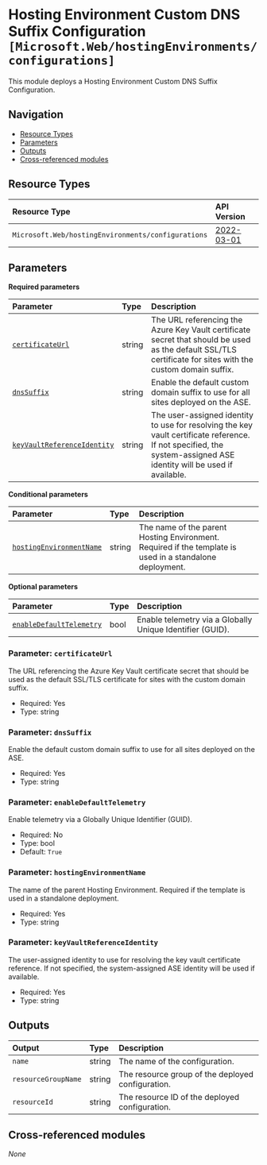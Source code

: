 # Hosting Environment Custom DNS Suffix Configuration `[Microsoft.Web/hostingEnvironments/configurations]`

This module deploys a Hosting Environment Custom DNS Suffix Configuration.

## Navigation

- [Resource Types](#Resource-Types)
- [Parameters](#Parameters)
- [Outputs](#Outputs)
- [Cross-referenced modules](#Cross-referenced-modules)

## Resource Types

| Resource Type | API Version |
| :-- | :-- |
| `Microsoft.Web/hostingEnvironments/configurations` | [2022-03-01](https://learn.microsoft.com/en-us/azure/templates/Microsoft.Web/hostingEnvironments/configurations) |

## Parameters

**Required parameters**

| Parameter | Type | Description |
| :-- | :-- | :-- |
| [`certificateUrl`](#parameter-certificateurl) | string | The URL referencing the Azure Key Vault certificate secret that should be used as the default SSL/TLS certificate for sites with the custom domain suffix. |
| [`dnsSuffix`](#parameter-dnssuffix) | string | Enable the default custom domain suffix to use for all sites deployed on the ASE. |
| [`keyVaultReferenceIdentity`](#parameter-keyvaultreferenceidentity) | string | The user-assigned identity to use for resolving the key vault certificate reference. If not specified, the system-assigned ASE identity will be used if available. |

**Conditional parameters**

| Parameter | Type | Description |
| :-- | :-- | :-- |
| [`hostingEnvironmentName`](#parameter-hostingenvironmentname) | string | The name of the parent Hosting Environment. Required if the template is used in a standalone deployment. |

**Optional parameters**

| Parameter | Type | Description |
| :-- | :-- | :-- |
| [`enableDefaultTelemetry`](#parameter-enabledefaulttelemetry) | bool | Enable telemetry via a Globally Unique Identifier (GUID). |

### Parameter: `certificateUrl`

The URL referencing the Azure Key Vault certificate secret that should be used as the default SSL/TLS certificate for sites with the custom domain suffix.
- Required: Yes
- Type: string

### Parameter: `dnsSuffix`

Enable the default custom domain suffix to use for all sites deployed on the ASE.
- Required: Yes
- Type: string

### Parameter: `enableDefaultTelemetry`

Enable telemetry via a Globally Unique Identifier (GUID).
- Required: No
- Type: bool
- Default: `True`

### Parameter: `hostingEnvironmentName`

The name of the parent Hosting Environment. Required if the template is used in a standalone deployment.
- Required: Yes
- Type: string

### Parameter: `keyVaultReferenceIdentity`

The user-assigned identity to use for resolving the key vault certificate reference. If not specified, the system-assigned ASE identity will be used if available.
- Required: Yes
- Type: string


## Outputs

| Output | Type | Description |
| :-- | :-- | :-- |
| `name` | string | The name of the configuration. |
| `resourceGroupName` | string | The resource group of the deployed configuration. |
| `resourceId` | string | The resource ID of the deployed configuration. |

## Cross-referenced modules

_None_
